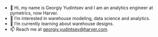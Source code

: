 - 👋 Hi, my name is Georgiy Yudintsev and I am an analytics engineer at pymetrics, now Harver.
- 👀 I’m interested in warehouse modeling, data science and analytics.
- 🌱 I’m currently learning about warehouse designs.
- 📫 Reach me at georgiy.yudintsev@harver.com.
